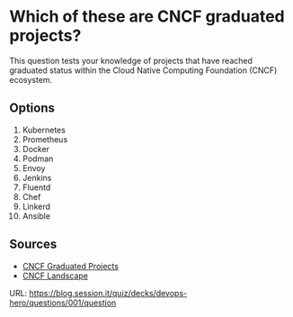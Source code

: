 # Which of these are CNCF graduated projects?

This question tests your knowledge of projects that have reached graduated status within the Cloud Native Computing Foundation (CNCF) ecosystem.

## Options
1. Kubernetes
2. Prometheus
3. Docker
4. Podman
5. Envoy
6. Jenkins
7. Fluentd
8. Chef
9. Linkerd
10. Ansible

## Sources
- [CNCF Graduated Projects](https://www.cncf.io/projects/)
- [CNCF Landscape](https://landscape.cncf.io/)

URL: https://blog.session.it/quiz/decks/devops-hero/questions/001/question